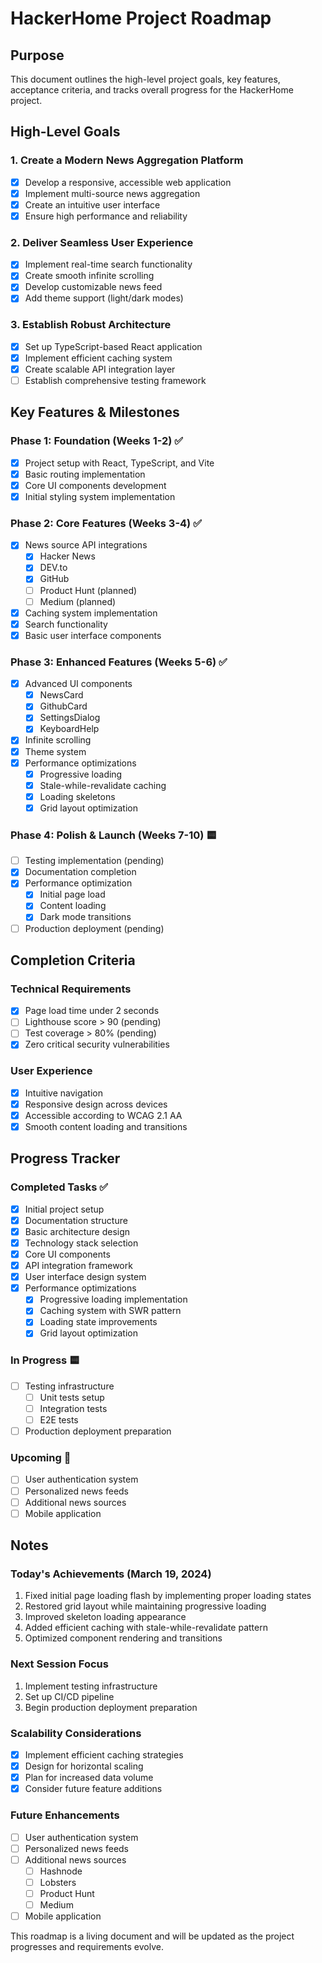 # HackerHome Project Roadmap

## Purpose
This document outlines the high-level project goals, key features, acceptance criteria, and tracks overall progress for the HackerHome project.

## High-Level Goals

### 1. Create a Modern News Aggregation Platform
- [x] Develop a responsive, accessible web application
- [x] Implement multi-source news aggregation
- [x] Create an intuitive user interface
- [x] Ensure high performance and reliability

### 2. Deliver Seamless User Experience
- [x] Implement real-time search functionality
- [x] Create smooth infinite scrolling
- [x] Develop customizable news feed
- [x] Add theme support (light/dark modes)

### 3. Establish Robust Architecture
- [x] Set up TypeScript-based React application
- [x] Implement efficient caching system
- [x] Create scalable API integration layer
- [ ] Establish comprehensive testing framework

## Key Features & Milestones

### Phase 1: Foundation (Weeks 1-2) ✅
- [x] Project setup with React, TypeScript, and Vite
- [x] Basic routing implementation
- [x] Core UI components development
- [x] Initial styling system implementation

### Phase 2: Core Features (Weeks 3-4) ✅
- [x] News source API integrations
  - [x] Hacker News
  - [x] DEV.to
  - [x] GitHub
  - [ ] Product Hunt (planned)
  - [ ] Medium (planned)
- [x] Caching system implementation
- [x] Search functionality
- [x] Basic user interface components

### Phase 3: Enhanced Features (Weeks 5-6) ✅
- [x] Advanced UI components
  - [x] NewsCard
  - [x] GithubCard
  - [x] SettingsDialog
  - [x] KeyboardHelp
- [x] Infinite scrolling
- [x] Theme system
- [x] Performance optimizations
  - [x] Progressive loading
  - [x] Stale-while-revalidate caching
  - [x] Loading skeletons
  - [x] Grid layout optimization

### Phase 4: Polish & Launch (Weeks 7-10) 🟨
- [ ] Testing implementation (pending)
- [x] Documentation completion
- [x] Performance optimization
  - [x] Initial page load
  - [x] Content loading
  - [x] Dark mode transitions
- [ ] Production deployment (pending)

## Completion Criteria

### Technical Requirements
- [x] Page load time under 2 seconds
- [ ] Lighthouse score > 90 (pending)
- [ ] Test coverage > 80% (pending)
- [x] Zero critical security vulnerabilities

### User Experience
- [x] Intuitive navigation
- [x] Responsive design across devices
- [x] Accessible according to WCAG 2.1 AA
- [x] Smooth content loading and transitions

## Progress Tracker

### Completed Tasks ✅
- [x] Initial project setup
- [x] Documentation structure
- [x] Basic architecture design
- [x] Technology stack selection
- [x] Core UI components
- [x] API integration framework
- [x] User interface design system
- [x] Performance optimizations
  - [x] Progressive loading implementation
  - [x] Caching system with SWR pattern
  - [x] Loading state improvements
  - [x] Grid layout optimization

### In Progress 🟨
- [ ] Testing infrastructure
  - [ ] Unit tests setup
  - [ ] Integration tests
  - [ ] E2E tests
- [ ] Production deployment preparation

### Upcoming 📅
- [ ] User authentication system
- [ ] Personalized news feeds
- [ ] Additional news sources
- [ ] Mobile application

## Notes

### Today's Achievements (March 19, 2024)
1. Fixed initial page loading flash by implementing proper loading states
2. Restored grid layout while maintaining progressive loading
3. Improved skeleton loading appearance
4. Added efficient caching with stale-while-revalidate pattern
5. Optimized component rendering and transitions

### Next Session Focus
1. Implement testing infrastructure
2. Set up CI/CD pipeline
3. Begin production deployment preparation

### Scalability Considerations
- [x] Implement efficient caching strategies
- [x] Design for horizontal scaling
- [x] Plan for increased data volume
- [x] Consider future feature additions

### Future Enhancements
- [ ] User authentication system
- [ ] Personalized news feeds
- [ ] Additional news sources
  - [ ] Hashnode
  - [ ] Lobsters
  - [ ] Product Hunt
  - [ ] Medium
- [ ] Mobile application

This roadmap is a living document and will be updated as the project progresses and requirements evolve. 